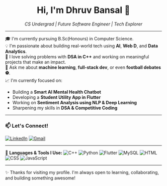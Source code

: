 <h1 align="center">Hi, I'm Dhruv Bansal 👋</h1>

<p align="center">
  <em>CS Undergrad | Future Software Engineer | Tech Explorer</em>
</p>

---

🎓 I'm currently pursuing B.Sc(Honours) in Computer Science.  
💡 I'm passionate about building real-world tech using **AI**, **Web D**, and **Data Analytics**.  
🧠 I love solving problems with **DSA in C++** and working on meaningful projects that make an impact.  
💬 Ask me about **machine learning**, **full-stack dev**, or even **football debates ⚽**.  
📈 I'm currently focused on:
- Building a **Smart AI Mental Health Chatbot**
- Developing a **Student Utility App in Flutter**
- Working on **Sentiment Analysis using NLP & Deep Learning**
- Sharpening my skills in **DSA & Competitive Coding**

---

### 📫 Let's Connect!
[![LinkedIn](https://img.shields.io/badge/LinkedIn-DhruvBansal-blue?style=flat&logo=linkedin)](https://www.linkedin.com/in/dhruv-bansal-17b047289)
[![Gmail](https://img.shields.io/badge/Gmail-bansaldhruv625@gmail.com-red?style=flat&logo=gmail)](mailto:bansaldhruv625@gmail.com)

---

🔧 **Languages & Tools I Use:**
![C++](https://img.shields.io/badge/C++-00599C?style=flat&logo=c%2B%2B&logoColor=white)
![Python](https://img.shields.io/badge/Python-3776AB?style=flat&logo=python&logoColor=white)
![Flutter](https://img.shields.io/badge/Flutter-02569B?style=flat&logo=flutter&logoColor=white)
![MySQL](https://img.shields.io/badge/MySQL-4479A1?style=flat&logo=mysql&logoColor=white)
![HTML](https://img.shields.io/badge/HTML5-E34F26?style=flat&logo=html5&logoColor=white)
![CSS](https://img.shields.io/badge/CSS3-1572B6?style=flat&logo=css3&logoColor=white)
![JavaScript](https://img.shields.io/badge/JavaScript-F7DF1E?style=flat&logo=javascript&logoColor=black)

---

✨ Thanks for visiting my profile. I'm always open to learning, collaborating, and building something awesome!
